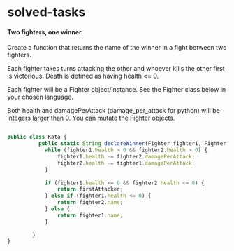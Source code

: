 # solved-tasks
#### Two fighters, one winner.
     
  Create a function that returns the name of the winner in a fight between two fighters.
  
  Each fighter takes turns attacking the other and whoever kills the other first is victorious. Death is defined as having health <= 0.
  
  Each fighter will be a Fighter object/instance. See the Fighter class below in your chosen language.
  
  Both health and damagePerAttack (damage_per_attack for python) will be integers larger than 0. You can mutate the Fighter objects.
   
   
   
```javascript

public class Kata {
          public static String declareWinner(Fighter fighter1, Fighter fighter2, String firstAttacker) {
            while (fighter1.health > 0 && fighter2.health > 0) {
                fighter1.health -= fighter2.damagePerAttack;
                fighter2.health -= fighter1.damagePerAttack;
            }
            
            if (fighter1.health <= 0 && fighter2.health <= 0) {
                return firstAttacker;
            } else if (fighter1.health <= 0) {
                return fighter2.name; 
            } else {
                return fighter1.name; 
            }
            
        }
}

```
